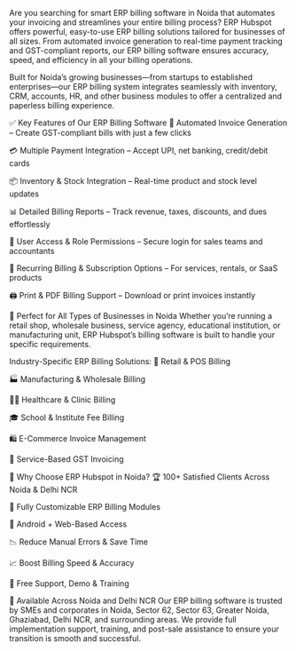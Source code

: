 Are you searching for smart ERP billing software in Noida that automates your invoicing and streamlines your entire billing process? ERP Hubspot offers powerful, easy-to-use ERP billing solutions tailored for businesses of all sizes. From automated invoice generation to real-time payment tracking and GST-compliant reports, our ERP billing software ensures accuracy, speed, and efficiency in all your billing operations.

Built for Noida’s growing businesses—from startups to established enterprises—our ERP billing system integrates seamlessly with inventory, CRM, accounts, HR, and other business modules to offer a centralized and paperless billing experience.

✅ Key Features of Our ERP Billing Software
🧾 Automated Invoice Generation – Create GST-compliant bills with just a few clicks

💳 Multiple Payment Integration – Accept UPI, net banking, credit/debit cards

📦 Inventory & Stock Integration – Real-time product and stock level updates

📊 Detailed Billing Reports – Track revenue, taxes, discounts, and dues effortlessly

🔐 User Access & Role Permissions – Secure login for sales teams and accountants

📅 Recurring Billing & Subscription Options – For services, rentals, or SaaS products

🖨️ Print & PDF Billing Support – Download or print invoices instantly

💼 Perfect for All Types of Businesses in Noida
Whether you’re running a retail shop, wholesale business, service agency, educational institution, or manufacturing unit, ERP Hubspot’s billing software is built to handle your specific requirements.

Industry-Specific ERP Billing Solutions:
🏪 Retail & POS Billing

🏭 Manufacturing & Wholesale Billing

🧑‍⚕️ Healthcare & Clinic Billing

🎓 School & Institute Fee Billing

🛍️ E-Commerce Invoice Management

🧾 Service-Based GST Invoicing

🚀 Why Choose ERP Hubspot in Noida?
🏆 100+ Satisfied Clients Across Noida & Delhi NCR

🧩 Fully Customizable ERP Billing Modules

📲 Android + Web-Based Access

📉 Reduce Manual Errors & Save Time

📈 Boost Billing Speed & Accuracy

💬 Free Support, Demo & Training

📍 Available Across Noida and Delhi NCR
Our ERP billing software is trusted by SMEs and corporates in Noida, Sector 62, Sector 63, Greater Noida, Ghaziabad, Delhi NCR, and surrounding areas. We provide full implementation support, training, and post-sale assistance to ensure your transition is smooth and successful.
